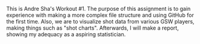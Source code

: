 This is Andre Sha's Workout #1. 
The purpose of this assignment is to gain experience with making a more complex file structure and using GitHub for the first time. Also, we are to visualize shot data from various GSW players, making things such as "shot charts". Afterwards, I will make a report, showing my adequacy as a aspiring statistician.